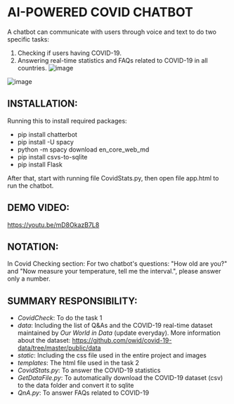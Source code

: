 # AI-POWERED COVID CHATBOT
A chatbot can communicate with users through voice and text to do two specific tasks: 
1. Checking if users having COVID-19.
2. Answering real-time statistics and FAQs related to COVID-19 in all countries.
![image](https://user-images.githubusercontent.com/85373307/156718243-8353928b-cdf1-4983-94ca-0082f8ab2cd2.png)

![image](https://user-images.githubusercontent.com/85373307/156718652-324757ef-83cd-4b09-93de-c446b1433d50.png)


## INSTALLATION: 
Running this to install required packages:
- pip install chatterbot
- pip install -U spacy
- python -m spacy download en_core_web_md
- pip install csvs-to-sqlite
- pip install Flask

After that, start with running file CovidStats.py, then open file app.html to run the chatbot.

## DEMO VIDEO: 
https://youtu.be/mD8OkazB7L8

## NOTATION:
In Covid Checking section:
For two chatbot's questions: "How old are you?" and "Now measure your temperature, tell me the interval.", please answer only a number.

## SUMMARY RESPONSIBILITY:
- *CovidCheck*: To do the task 1
- *data*: Including the list of Q&As and the COVID-19 real-time dataset maintained by *Our World in Data* (update everyday). More information about the dataset: https://github.com/owid/covid-19-data/tree/master/public/data
- *static*: Including the css file used in the entire project and images
- *templates*: The html file used in the task 2
- *CovidStats.py*: To answer the COVID-19 statistics
- *GetDataFile.py*: To automatically download the COVID-19 dataset (csv) to the data folder and convert it to sqlite
- *QnA.py*: To answer FAQs related to COVID-19

